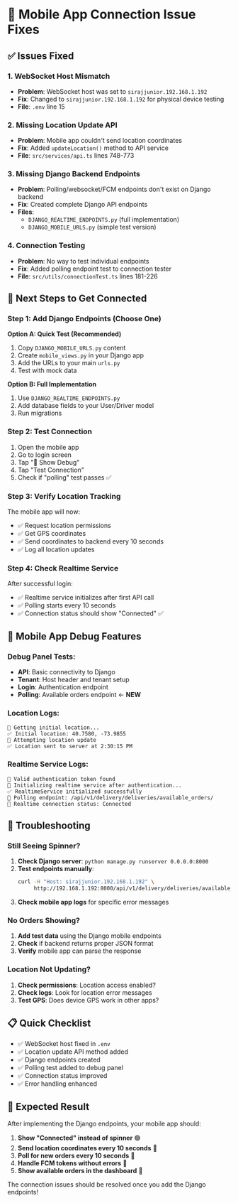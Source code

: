 # 🔧 Mobile App Connection Issue Fixes

## ✅ Issues Fixed

### 1. **WebSocket Host Mismatch**
- **Problem**: WebSocket host was set to `sirajjunior.192.168.1.192` 
- **Fix**: Changed to `sirajjunior.192.168.1.192` for physical device testing
- **File**: `.env` line 15

### 2. **Missing Location Update API**
- **Problem**: Mobile app couldn't send location coordinates
- **Fix**: Added `updateLocation()` method to API service
- **File**: `src/services/api.ts` lines 748-773

### 3. **Missing Django Backend Endpoints**
- **Problem**: Polling/websocket/FCM endpoints don't exist on Django backend
- **Fix**: Created complete Django API endpoints
- **Files**: 
  - `DJANGO_REALTIME_ENDPOINTS.py` (full implementation)
  - `DJANGO_MOBILE_URLS.py` (simple test version)

### 4. **Connection Testing**
- **Problem**: No way to test individual endpoints
- **Fix**: Added polling endpoint test to connection tester
- **File**: `src/utils/connectionTest.ts` lines 181-226

## 🚀 Next Steps to Get Connected

### Step 1: Add Django Endpoints (Choose One)

**Option A: Quick Test (Recommended)**
1. Copy `DJANGO_MOBILE_URLS.py` content
2. Create `mobile_views.py` in your Django app
3. Add the URLs to your main `urls.py`
4. Test with mock data

**Option B: Full Implementation**
1. Use `DJANGO_REALTIME_ENDPOINTS.py` 
2. Add database fields to your User/Driver model
3. Run migrations

### Step 2: Test Connection
1. Open the mobile app
2. Go to login screen
3. Tap "🔧 Show Debug" 
4. Tap "Test Connection"
5. Check if "polling" test passes ✅

### Step 3: Verify Location Tracking
The mobile app will now:
- ✅ Request location permissions
- ✅ Get GPS coordinates 
- ✅ Send coordinates to backend every 10 seconds
- ✅ Log all location updates

### Step 4: Check Realtime Service
After successful login:
- ✅ Realtime service initializes after first API call
- ✅ Polling starts every 10 seconds
- ✅ Connection status should show "Connected" ✅

## 📱 Mobile App Debug Features

### Debug Panel Tests:
- **API**: Basic connectivity to Django
- **Tenant**: Host header and tenant setup  
- **Login**: Authentication endpoint
- **Polling**: Available orders endpoint ← **NEW**

### Location Logs:
```
📍 Getting initial location...
✅ Initial location: 40.7580, -73.9855
🚀 Attempting location update
✅ Location sent to server at 2:30:15 PM
```

### Realtime Service Logs:
```
🔐 Valid authentication token found
🚀 Initializing realtime service after authentication...
✅ RealtimeService initialized successfully
📡 Polling endpoint: /api/v1/delivery/deliveries/available_orders/
🔗 Realtime connection status: Connected
```

## 🐛 Troubleshooting

### Still Seeing Spinner?
1. **Check Django server**: `python manage.py runserver 0.0.0.0:8000`
2. **Test endpoints manually**:
   ```bash
   curl -H "Host: sirajjunior.192.168.1.192" \
        http://192.168.1.192:8000/api/v1/delivery/deliveries/available_orders/
   ```
3. **Check mobile app logs** for specific error messages

### No Orders Showing?
1. **Add test data** using the Django mobile endpoints
2. **Check** if backend returns proper JSON format
3. **Verify** mobile app can parse the response

### Location Not Updating?
1. **Check permissions**: Location access enabled?
2. **Check logs**: Look for location error messages
3. **Test GPS**: Does device GPS work in other apps?

## 📋 Quick Checklist

- ✅ WebSocket host fixed in `.env`
- ✅ Location update API method added
- ✅ Django endpoints created 
- ✅ Polling test added to debug panel
- ✅ Connection status improved
- ✅ Error handling enhanced

## 🎯 Expected Result

After implementing the Django endpoints, your mobile app should:

1. **Show "Connected" instead of spinner** 🟢
2. **Send location coordinates every 10 seconds** 📍
3. **Poll for new orders every 10 seconds** 🔄
4. **Handle FCM tokens without errors** 🔔
5. **Show available orders in the dashboard** 📱

The connection issues should be resolved once you add the Django endpoints!